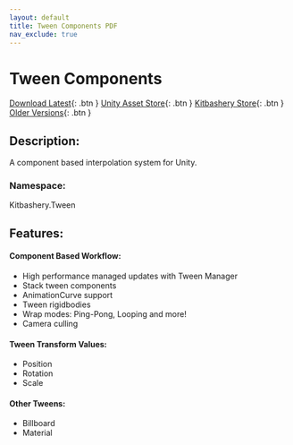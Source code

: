 ```yaml
---
layout: default
title: Tween Components PDF
nav_exclude: true
---
```



# Tween Components

[Download Latest](https://github.com/Kitbashery/kitbashery.github.io/raw/main/assets/packages/Kitbashery_TweenComponents.unitypackage){: .btn }
[Unity Asset Store](https://assetstore.unity.com/packages/slug/231241){: .btn }
[Kitbashery Store](https://ko-fi.com/s/48d0a58ab2){: .btn }
[Older Versions](https://github.com/Kitbashery/Tween-Components/releases){: .btn }

## Description:
A component based interpolation system for Unity.

### Namespace:
Kitbashery.Tween

## Features:

#### Component Based Workflow:
* High performance managed updates with Tween Manager
* Stack tween components
* AnimationCurve support
* Tween rigidbodies
* Wrap modes: Ping-Pong, Looping and more!
* Camera culling

#### Tween Transform Values:
* Position
* Rotation
* Scale

#### Other Tweens:
* Billboard
* Material
